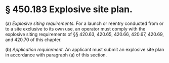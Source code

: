 # § 450.183   Explosive site plan.

(a) *Explosive siting requirements.* For a launch or reentry conducted from or to a site exclusive to its own use, an operator must comply with the explosive siting requirements of §§ 420.63, 420.65, 420.66, 420.67, 420.69, and 420.70 of this chapter.


(b) *Application requirement.* An applicant must submit an explosive site plan in accordance with paragraph (a) of this section.




